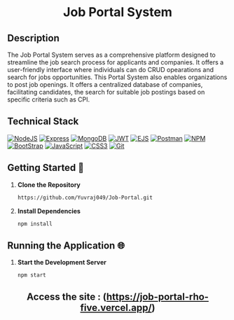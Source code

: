 <div align="center">

# Job Portal System</div>


## Description 

The Job Portal System serves as a comprehensive platform designed to streamline the job search process for applicants and companies. It offers a user-friendly interface where individuals can do CRUD opearations and search for jobs opportunities. This Portal System also enables organizations to post job openings. It offers a centralized database of companies, facilitating candidates, the search for suitable job postings based on specific criteria such as CPI. 


## Technical Stack 

[![NodeJS](https://img.shields.io/badge/Node.js-5FA04E.svg?style=for-the-badge&logo=nodedotjs&logoColor=white)](#)
[![Express](https://img.shields.io/badge/Express-000000.svg?style=for-the-badge&logo=Express&logoColor=white)](#)
[![MongoDB](https://img.shields.io/badge/MongoDB-47A248.svg?style=for-the-badge&logo=MongoDB&logoColor=white)](#)
[![JWT](https://img.shields.io/badge/JWT-black?style=for-the-badge&logo=JSON%20web%20tokens)](#)
[![EJS](https://img.shields.io/badge/EJS-B4CA65.svg?style=for-the-badge&logo=EJS&logoColor=black)](#)
[![Postman](https://img.shields.io/badge/Postman-FF6C37.svg?style=for-the-badge&logo=Postman&logoColor=white)](#)
[![NPM](https://img.shields.io/badge/npm-CB3837.svg?style=for-the-badge&logo=npm&logoColor=white)](#)
[![BootStrap](https://img.shields.io/badge/Bootstrap-7952B3.svg?style=for-the-badge&logo=Bootstrap&logoColor=white)](#)
[![JavaScript](https://img.shields.io/badge/JavaScript-F7DF1E.svg?style=for-the-badge&logo=JavaScript&logoColor=black)](#)
[![CSS3](https://img.shields.io/badge/css3-%231572B6.svg?&style=for-the-badge&logo=css3&logoColor=white)](#)
[![Git](https://img.shields.io/badge/git-%23F05033.svg?&style=for-the-badge&logo=git&logoColor=white)](#)



## Getting Started 🚀

1. **Clone the Repository**
   ```bash
   https://github.com/Yuvraj049/Job-Portal.git
   ```

2. **Install Dependencies**
   ```bash
   npm install
   ```


## Running the Application 🌐

1. **Start the Development Server**
   
   ```bash
   npm start
   ```


<div align="center">

## Access the site : (https://job-portal-rho-five.vercel.app/)</div>
